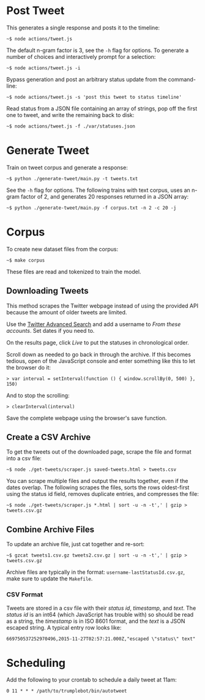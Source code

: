# Post Tweet

This generates a single response and posts it to the timeline:

~~~
~$ node actions/tweet.js
~~~

The default n-gram factor is 3, see the `-h` flag for options. To
generate a number of choices and interactively prompt for a selection:

~~~
~$ node actions/tweet.js -i
~~~

Bypass generation and post an arbitrary status update from the command-line:

~~~
~$ node actions/tweet.js -s 'post this tweet to status timeline'
~~~

Read status from a JSON file containing an array of strings, pop off
the first one to tweet, and write the remaining back to disk:

~~~
~$ node actions/tweet.js -f ./var/statuses.json
~~~

# Generate Tweet

Train on tweet corpus and generate a response:

~~~
~$ python ./generate-tweet/main.py -t tweets.txt
~~~

See the `-h` flag for options. The following trains with text corpus,
uses an n-gram factor of 2, and generates 20 responses returned in a
JSON array:

~~~
~$ python ./generate-tweet/main.py -f corpus.txt -n 2 -c 20 -j
~~~

# Corpus

To create new dataset files from the corpus:

~~~
~$ make corpus
~~~

These files are read and tokenized to train the model.

## Downloading Tweets

This method scrapes the Twitter webpage instead of using the provided
API because the amount of older tweets are limited.

Use the [Twitter Advanced Search](https://twitter.com/search-advanced)
and add a username to *From these accounts*. Set dates if you need to.

On the results page, click *Live* to put the statuses in chronological order.

Scroll down as needed to go back in through the archive. If this
becomes tedious, open of the JavaScript console and enter something
like this to let the browser do it:

~~~
> var interval = setInterval(function () { window.scrollBy(0, 500) }, 150)
~~~

And to stop the scrolling:

~~~
> clearInterval(interval)
~~~

Save the complete webpage using the browser's save function.

## Create a CSV Archive

To get the tweets out of the downloaded page, scrape the file and
format into a csv file:

~~~
~$ node ./get-tweets/scraper.js saved-tweets.html > tweets.csv
~~~

You can scrape multiple files and output the results together, even if
the dates overlap. The following scrapes the files, sorts the rows
oldest-first using the status id field, removes duplicate entries,
and compresses the file:

~~~
~$ node ./get-tweets/scraper.js *.html | sort -u -n -t',' | gzip > tweets.csv.gz
~~~

## Combine Archive Files

To update an archive file, just cat together and re-sort:

~~~
~$ gzcat tweets1.csv.gz tweets2.csv.gz | sort -u -n -t',' | gzip > tweets.csv.gz
~~~

Archive files are typically in the format:
`username-lastStatusId.csv.gz`, make sure to update the `Makefile`.

### CSV Format

Tweets are stored in a csv file with their *status id*, *timestamp*,
and *text*. The *status id* is an int64 (which JavaScript has trouble
with) so should be read as a string, the *timestamp* is in ISO 8601
format, and the *text* is a JSON escaped string. A typical entry row
looks like:

~~~
669750537252970496,2015-11-27T02:57:21.000Z,"escaped \"status\" text"
~~~

# Scheduling

Add the following to your crontab to schedule a daily tweet at 11am:

~~~
0 11 * * * /path/to/trumplebot/bin/autotweet
~~~
